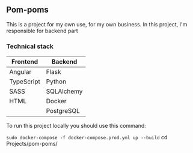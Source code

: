 ## Pom-poms

This is a project for my own use, for my own business. 
In this project, I'm responsible for backend part

### Technical stack

| Frontend    | Backend    |
| ------------| ---------- |
| Angular     | Flask      |
| TypeScript  | Python     |
| SASS        | SQLAlchemy |
| HTML        | Docker     |
|             | PostgreSQL |

To run this project locally you should use this command:
 
 ``sudo docker-compose -f docker-compose.prod.yml up --build``
 cd Projects/pom-poms/


